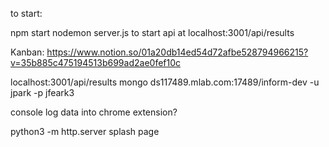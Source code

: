 to start:

npm start
nodemon server.js to start api at localhost:3001/api/results

Kanban:
https://www.notion.so/01a20db14ed54d72afbe528794966215?v=35b885c475194513b699ad2ae0fef10c

localhost:3001/api/results 
mongo ds117489.mlab.com:17489/inform-dev -u jpark -p jfeark3

console log data into chrome extension? 

python3 -m http.server splash page